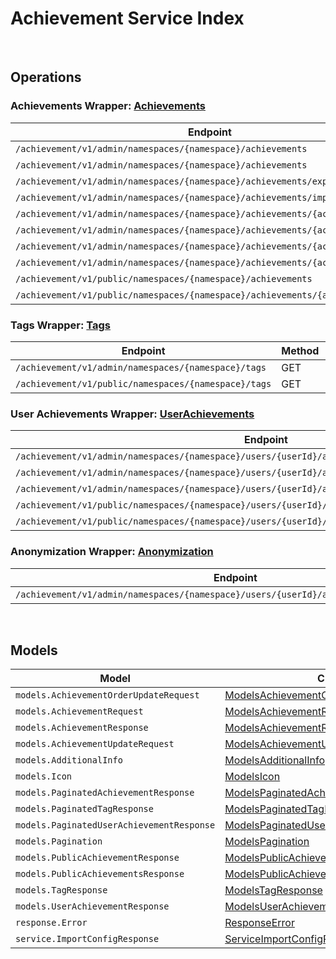 # Achievement Service Index

&nbsp;  

## Operations

### Achievements Wrapper:  [Achievements](../../src/main/java/net/accelbyte/sdk/api/achievement/wrappers/Achievements.java)
| Endpoint | Method | ID | Class | Example |
|---|---|---|---|---|
| `/achievement/v1/admin/namespaces/{namespace}/achievements` | GET | AdminListAchievements | [AdminListAchievements](../../src/main/java/net/accelbyte/sdk/api/achievement/operations/achievements/AdminListAchievements.java) | [AdminListAchievements](../../samples/cli/src/main/java/net/accelbyte/sdk/cli/api/achievement/achievements/AdminListAchievements.java) |
| `/achievement/v1/admin/namespaces/{namespace}/achievements` | POST | AdminCreateNewAchievement | [AdminCreateNewAchievement](../../src/main/java/net/accelbyte/sdk/api/achievement/operations/achievements/AdminCreateNewAchievement.java) | [AdminCreateNewAchievement](../../samples/cli/src/main/java/net/accelbyte/sdk/cli/api/achievement/achievements/AdminCreateNewAchievement.java) |
| `/achievement/v1/admin/namespaces/{namespace}/achievements/export` | GET | ExportAchievements | [ExportAchievements](../../src/main/java/net/accelbyte/sdk/api/achievement/operations/achievements/ExportAchievements.java) | [ExportAchievements](../../samples/cli/src/main/java/net/accelbyte/sdk/cli/api/achievement/achievements/ExportAchievements.java) |
| `/achievement/v1/admin/namespaces/{namespace}/achievements/import` | POST | ImportAchievements | [ImportAchievements](../../src/main/java/net/accelbyte/sdk/api/achievement/operations/achievements/ImportAchievements.java) | [ImportAchievements](../../samples/cli/src/main/java/net/accelbyte/sdk/cli/api/achievement/achievements/ImportAchievements.java) |
| `/achievement/v1/admin/namespaces/{namespace}/achievements/{achievementCode}` | GET | AdminGetAchievement | [AdminGetAchievement](../../src/main/java/net/accelbyte/sdk/api/achievement/operations/achievements/AdminGetAchievement.java) | [AdminGetAchievement](../../samples/cli/src/main/java/net/accelbyte/sdk/cli/api/achievement/achievements/AdminGetAchievement.java) |
| `/achievement/v1/admin/namespaces/{namespace}/achievements/{achievementCode}` | PUT | AdminUpdateAchievement | [AdminUpdateAchievement](../../src/main/java/net/accelbyte/sdk/api/achievement/operations/achievements/AdminUpdateAchievement.java) | [AdminUpdateAchievement](../../samples/cli/src/main/java/net/accelbyte/sdk/cli/api/achievement/achievements/AdminUpdateAchievement.java) |
| `/achievement/v1/admin/namespaces/{namespace}/achievements/{achievementCode}` | DELETE | AdminDeleteAchievement | [AdminDeleteAchievement](../../src/main/java/net/accelbyte/sdk/api/achievement/operations/achievements/AdminDeleteAchievement.java) | [AdminDeleteAchievement](../../samples/cli/src/main/java/net/accelbyte/sdk/cli/api/achievement/achievements/AdminDeleteAchievement.java) |
| `/achievement/v1/admin/namespaces/{namespace}/achievements/{achievementCode}` | PATCH | AdminUpdateAchievementListOrder | [AdminUpdateAchievementListOrder](../../src/main/java/net/accelbyte/sdk/api/achievement/operations/achievements/AdminUpdateAchievementListOrder.java) | [AdminUpdateAchievementListOrder](../../samples/cli/src/main/java/net/accelbyte/sdk/cli/api/achievement/achievements/AdminUpdateAchievementListOrder.java) |
| `/achievement/v1/public/namespaces/{namespace}/achievements` | GET | PublicListAchievements | [PublicListAchievements](../../src/main/java/net/accelbyte/sdk/api/achievement/operations/achievements/PublicListAchievements.java) | [PublicListAchievements](../../samples/cli/src/main/java/net/accelbyte/sdk/cli/api/achievement/achievements/PublicListAchievements.java) |
| `/achievement/v1/public/namespaces/{namespace}/achievements/{achievementCode}` | GET | PublicGetAchievement | [PublicGetAchievement](../../src/main/java/net/accelbyte/sdk/api/achievement/operations/achievements/PublicGetAchievement.java) | [PublicGetAchievement](../../samples/cli/src/main/java/net/accelbyte/sdk/cli/api/achievement/achievements/PublicGetAchievement.java) |

### Tags Wrapper:  [Tags](../../src/main/java/net/accelbyte/sdk/api/achievement/wrappers/Tags.java)
| Endpoint | Method | ID | Class | Example |
|---|---|---|---|---|
| `/achievement/v1/admin/namespaces/{namespace}/tags` | GET | AdminListTags | [AdminListTags](../../src/main/java/net/accelbyte/sdk/api/achievement/operations/tags/AdminListTags.java) | [AdminListTags](../../samples/cli/src/main/java/net/accelbyte/sdk/cli/api/achievement/tags/AdminListTags.java) |
| `/achievement/v1/public/namespaces/{namespace}/tags` | GET | PublicListTags | [PublicListTags](../../src/main/java/net/accelbyte/sdk/api/achievement/operations/tags/PublicListTags.java) | [PublicListTags](../../samples/cli/src/main/java/net/accelbyte/sdk/cli/api/achievement/tags/PublicListTags.java) |

### User Achievements Wrapper:  [UserAchievements](../../src/main/java/net/accelbyte/sdk/api/achievement/wrappers/UserAchievements.java)
| Endpoint | Method | ID | Class | Example |
|---|---|---|---|---|
| `/achievement/v1/admin/namespaces/{namespace}/users/{userId}/achievements` | GET | AdminListUserAchievements | [AdminListUserAchievements](../../src/main/java/net/accelbyte/sdk/api/achievement/operations/user_achievements/AdminListUserAchievements.java) | [AdminListUserAchievements](../../samples/cli/src/main/java/net/accelbyte/sdk/cli/api/achievement/user_achievements/AdminListUserAchievements.java) |
| `/achievement/v1/admin/namespaces/{namespace}/users/{userId}/achievements/{achievementCode}/reset` | DELETE | AdminResetAchievement | [AdminResetAchievement](../../src/main/java/net/accelbyte/sdk/api/achievement/operations/user_achievements/AdminResetAchievement.java) | [AdminResetAchievement](../../samples/cli/src/main/java/net/accelbyte/sdk/cli/api/achievement/user_achievements/AdminResetAchievement.java) |
| `/achievement/v1/admin/namespaces/{namespace}/users/{userId}/achievements/{achievementCode}/unlock` | PUT | AdminUnlockAchievement | [AdminUnlockAchievement](../../src/main/java/net/accelbyte/sdk/api/achievement/operations/user_achievements/AdminUnlockAchievement.java) | [AdminUnlockAchievement](../../samples/cli/src/main/java/net/accelbyte/sdk/cli/api/achievement/user_achievements/AdminUnlockAchievement.java) |
| `/achievement/v1/public/namespaces/{namespace}/users/{userId}/achievements` | GET | PublicListUserAchievements | [PublicListUserAchievements](../../src/main/java/net/accelbyte/sdk/api/achievement/operations/user_achievements/PublicListUserAchievements.java) | [PublicListUserAchievements](../../samples/cli/src/main/java/net/accelbyte/sdk/cli/api/achievement/user_achievements/PublicListUserAchievements.java) |
| `/achievement/v1/public/namespaces/{namespace}/users/{userId}/achievements/{achievementCode}/unlock` | PUT | PublicUnlockAchievement | [PublicUnlockAchievement](../../src/main/java/net/accelbyte/sdk/api/achievement/operations/user_achievements/PublicUnlockAchievement.java) | [PublicUnlockAchievement](../../samples/cli/src/main/java/net/accelbyte/sdk/cli/api/achievement/user_achievements/PublicUnlockAchievement.java) |

### Anonymization Wrapper:  [Anonymization](../../src/main/java/net/accelbyte/sdk/api/achievement/wrappers/Anonymization.java)
| Endpoint | Method | ID | Class | Example |
|---|---|---|---|---|
| `/achievement/v1/admin/namespaces/{namespace}/users/{userId}/anonymization/achievements` | DELETE | AdminAnonymizeUserAchievement | [AdminAnonymizeUserAchievement](../../src/main/java/net/accelbyte/sdk/api/achievement/operations/anonymization/AdminAnonymizeUserAchievement.java) | [AdminAnonymizeUserAchievement](../../samples/cli/src/main/java/net/accelbyte/sdk/cli/api/achievement/anonymization/AdminAnonymizeUserAchievement.java) |


&nbsp;  

## Models

| Model | Class |
|---|---|
| `models.AchievementOrderUpdateRequest` | [ModelsAchievementOrderUpdateRequest](../../src/main/java/net/accelbyte/sdk/api/achievement/models/ModelsAchievementOrderUpdateRequest.java) |
| `models.AchievementRequest` | [ModelsAchievementRequest](../../src/main/java/net/accelbyte/sdk/api/achievement/models/ModelsAchievementRequest.java) |
| `models.AchievementResponse` | [ModelsAchievementResponse](../../src/main/java/net/accelbyte/sdk/api/achievement/models/ModelsAchievementResponse.java) |
| `models.AchievementUpdateRequest` | [ModelsAchievementUpdateRequest](../../src/main/java/net/accelbyte/sdk/api/achievement/models/ModelsAchievementUpdateRequest.java) |
| `models.AdditionalInfo` | [ModelsAdditionalInfo](../../src/main/java/net/accelbyte/sdk/api/achievement/models/ModelsAdditionalInfo.java) |
| `models.Icon` | [ModelsIcon](../../src/main/java/net/accelbyte/sdk/api/achievement/models/ModelsIcon.java) |
| `models.PaginatedAchievementResponse` | [ModelsPaginatedAchievementResponse](../../src/main/java/net/accelbyte/sdk/api/achievement/models/ModelsPaginatedAchievementResponse.java) |
| `models.PaginatedTagResponse` | [ModelsPaginatedTagResponse](../../src/main/java/net/accelbyte/sdk/api/achievement/models/ModelsPaginatedTagResponse.java) |
| `models.PaginatedUserAchievementResponse` | [ModelsPaginatedUserAchievementResponse](../../src/main/java/net/accelbyte/sdk/api/achievement/models/ModelsPaginatedUserAchievementResponse.java) |
| `models.Pagination` | [ModelsPagination](../../src/main/java/net/accelbyte/sdk/api/achievement/models/ModelsPagination.java) |
| `models.PublicAchievementResponse` | [ModelsPublicAchievementResponse](../../src/main/java/net/accelbyte/sdk/api/achievement/models/ModelsPublicAchievementResponse.java) |
| `models.PublicAchievementsResponse` | [ModelsPublicAchievementsResponse](../../src/main/java/net/accelbyte/sdk/api/achievement/models/ModelsPublicAchievementsResponse.java) |
| `models.TagResponse` | [ModelsTagResponse](../../src/main/java/net/accelbyte/sdk/api/achievement/models/ModelsTagResponse.java) |
| `models.UserAchievementResponse` | [ModelsUserAchievementResponse](../../src/main/java/net/accelbyte/sdk/api/achievement/models/ModelsUserAchievementResponse.java) |
| `response.Error` | [ResponseError](../../src/main/java/net/accelbyte/sdk/api/achievement/models/ResponseError.java) |
| `service.ImportConfigResponse` | [ServiceImportConfigResponse](../../src/main/java/net/accelbyte/sdk/api/achievement/models/ServiceImportConfigResponse.java) |
